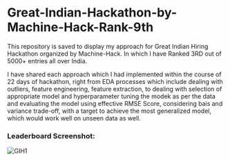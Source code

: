# Great-Indian-Hackathon-by-Machine-Hack-Rank-9th
This repository is saved to display my approach for Great Indian Hiring Hackathon organized by Machine-Hack. In which I have Ranked 3RD out of 5000+ entries all over India.

I have shared each approach which I had implemented within the course of 22 days of hackathon, right from EDA processes which include dealing with outliers, feature engineering, feature extraction, to dealing with selection of appropriate model and hyperparameter tuning the modek as per the data and evaluating the model using effective RMSE Score, considering bais and variance trade-off, with a target to achieve the most generalized model, which would work well on unseen data as well.

### Leaderboard Screenshot:
![GIH1](https://user-images.githubusercontent.com/63406916/99974364-d24d7c00-2dc6-11eb-9b27-8158f87272a4.JPG)

